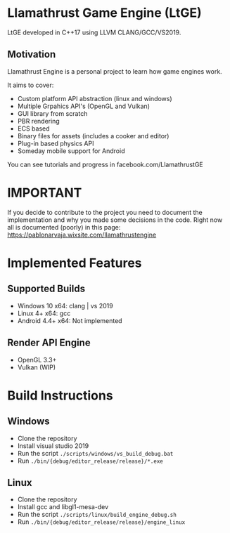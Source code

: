 # Llamathrust Game Engine (LtGE)
LtGE developed in C++17 using LLVM CLANG/GCC/VS2019.

## Motivation
Llamathrust Engine is a personal project to learn how game engines work.

It aims to cover:
- Custom platform API abstraction (linux and windows)
- Multiple Grpahics API's (OpenGL and Vulkan)
- GUI library from scratch
- PBR rendering
- ECS based
- Binary files for assets (includes a cooker and editor)
- Plug-in based physics API
- Someday mobile support for Android

You can see tutorials and progress in facebook.com/LlamathrustGE

# IMPORTANT
If you decide to contribute to the project you need to document
the implementation and why you made some decisions in the code.
Right now all is documented (poorly) in this page:
https://pablonarvaja.wixsite.com/llamathrustengine

# Implemented Features
## Supported Builds
- Windows 10 x64: clang | vs 2019
- Linux 4+ x64: gcc
- Android 4.4+ x64: Not implemented

## Render API Engine
- OpenGL 3.3+
- Vulkan (WIP)


# Build Instructions
## Windows
- Clone the repository
- Install visual studio 2019
- Run the script ```./scripts/windows/vs_build_debug.bat```
- Run ```./bin/{debug/editor_release/release}/*.exe```

## Linux
- Clone the repository
- Install gcc and libgl1-mesa-dev
- Run the script ```./scripts/linux/build_engine_debug.sh```
- Run ```./bin/{debug/editor_release/release}/engine_linux```
